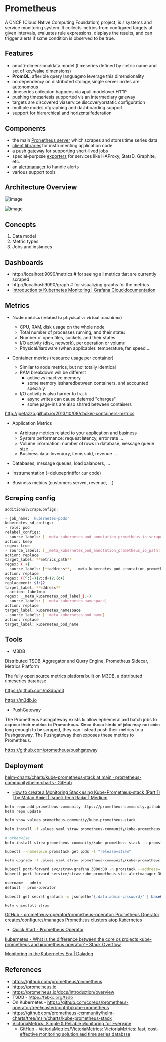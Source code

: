 # Prometheus

A CNCF (Cloud Native Computing Foundation) project, is a systems and service monitoring system. It collects metrics from configured targets at given intervals, evaluates rule expressions, displays the results, and can trigger alerts if some condition is observed to be true.

## Features

- amulti-dimensionaldata model (timeseries defined by metric name and set of key/value dimensions)
- **PromQL**, aflexible query languageto leverage this dimensionality
- no dependency on distributed storage;single server nodes are autonomous
- timeseries collection happens via apull modelover HTTP
- pushing timeseriesis supported via an intermediary gateway
- targets are discovered viaservice discoveryorstatic configuration
- multiple modes ofgraphing and dashboarding support
- support for hierarchical and horizontalfederation

## Components

- the main [Prometheus server](https://github.com/prometheus/prometheus) which scrapes and stores time series data
- [client libraries](https://prometheus.io/docs/instrumenting/clientlibs/) for instrumenting application code
- a [push gateway](https://github.com/prometheus/pushgateway) for supporting short-lived jobs
- special-purpose [exporters](https://prometheus.io/docs/instrumenting/exporters/) for services like HAProxy, StatsD, Graphite, etc.
- an [alertmanager](https://github.com/prometheus/alertmanager) to handle alerts
- various support tools

## Architecture Overview

![image](../../../media/DevOps-Monitoring-Prometheus-image1.jpg)

![image](../../../media/DevOps-Monitoring-Prometheus-image2.jpg)

## Concepts

1. Data model
2. Metric types
3. Jobs and instances

## Dashboards

- http://localhost:9090/metrics # for seeing all metrics that are currently scraped
- http://localhost:9090/graph # for visualizing graphs for the metrics
- [Introduction to Kubernetes Monitoring \| Grafana Cloud documentation](https://grafana.com/docs/grafana-cloud/monitor-infrastructure/kubernetes-monitoring/intro-kubernetes-monitoring/)

## Metrics

- Node metrics (related to physical or virtual machines)
    - CPU, RAM, disk usage on the whole node
    - Total number of processes running, and their states
    - Number of open files, sockets, and their states
    - I/O activity (disk, network), per operation or volume
    - Physical/hardware (when applicable): temperature, fan speed ...

- Container metrics (resource usage per container)
    - Similar to node metrics, but not totally identical
    - RAM breakdown will be different
        - active vs inactive memory
        - some memory issharedbetween containers, and accounted specially
    - I/O activity is also harder to track
        - async writes can cause deferred "charges"
        - some page-ins are also shared between containers

http://jpetazzo.github.io/2013/10/08/docker-containers-metrics

- Application Metrics
    - Arbitrary metrics related to your application and business
    - System performance: request latency, error rate ...
    - Volume information: number of rows in database, message queue size ...
    - Business data: inventory, items sold, revenue ...

- Databases, message queues, load balancers, ...
- Instrumentation (=deluxeprintffor our code)
- Business metrics (customers served, revenue, ...)

## Scraping config

```bash
additionalScrapeConfigs:

- job_name: 'kubernetes-pods'
kubernetes_sd_configs:
- role: pod
relabel_configs:
- source_labels: [__meta_kubernetes_pod_annotation_prometheus_io_scrape]
action: keep
regex: true
- source_labels: [__meta_kubernetes_pod_annotation_prometheus_io_path]
action: replace
target_label: **metrics_path**
regex: (.+)
- source_labels: [**address**, __meta_kubernetes_pod_annotation_prometheus_io_port]
action: replace
regex: ([^:]+)(?::d+)?;(d+)
replacement: $1:$2
target_label: **address**
- action: labelmap
regex: __meta_kubernetes_pod_label_(.+)
- source_labels: [__meta_kubernetes_namespace]
action: replace
target_label: kubernetes_namespace
- source_labels: [__meta_kubernetes_pod_name]
action: replace
target_label: kubernetes_pod_name
```

## Tools

- M3DB

Distributed TSDB, Aggregator and Query Engine, Prometheus Sidecar, Metrics Platform

The fully open source metrics platform built on M3DB, a distributed timeseries database

https://github.com/m3db/m3

https://m3db.io

- PushGateway

The Prometheus Pushgateway exists to allow ephemeral and batch jobs to expose their metrics to Prometheus. Since these kinds of jobs may not exist long enough to be scraped, they can instead push their metrics to a Pushgateway. The Pushgateway then exposes these metrics to Prometheus.

https://github.com/prometheus/pushgateway

## Deployment

[helm-charts/charts/kube-prometheus-stack at main · prometheus-community/helm-charts · GitHub](https://github.com/prometheus-community/helm-charts/tree/main/charts/kube-prometheus-stack)

- [How to create a Monitoring Stack using Kube-Prometheus-stack (Part 1) | by Matan Amiel | Israeli Tech Radar | Medium](https://medium.com/israeli-tech-radar/how-to-create-a-monitoring-stack-using-kube-prometheus-stack-part-1-eff8bf7ba9a9)

```bash
helm repo add prometheus-community https://prometheus-community.github.io/helm-charts
helm repo update

helm show values prometheus-community/kube-prometheus-stack

helm install -f values.yaml straw prometheus-community/kube-prometheus-stack -n promstack

# otherwise
helm install straw prometheus-community/kube-prometheus-stack -n promstack

kubectl --namespace promstack get pods -l "release=straw"

helm upgrade -f values.yaml straw prometheus-community/kube-prometheus-stack -n promstack

kubectl port-forward svc/straw-grafana 3000:80 -n promstack --address='0.0.0.0'
kubectl port-forward service/straw-kube-prometheus-stac-alertmanager 3000:8080 -n promstack --address='0.0.0.0'

username - admin
default - prom-operator

kubectl get secret grafana -o jsonpath="{.data.admin-password}" | base64 --decode ; echo

helm uninstall straw
```

[GitHub - prometheus-operator/prometheus-operator: Prometheus Operator creates/configures/manages Prometheus clusters atop Kubernetes](https://github.com/prometheus-operator/prometheus-operator)

- [Quick Start - Prometheus Operator](https://prometheus-operator.dev/docs/prologue/quick-start/)

[kubernetes - What is the difference between the core os projects kube-prometheus and prometheus operator? - Stack Overflow](https://stackoverflow.com/questions/54422566/what-is-the-difference-between-the-core-os-projects-kube-prometheus-and-promethe)

[Monitoring in the Kubernetes Era | Datadog](https://www.datadoghq.com/blog/monitoring-kubernetes-era/)

## References

- https://github.com/prometheus/prometheus
- https://prometheus.io
- https://prometheus.io/docs/introduction/overview
- TSDB - https://fabxc.org/tsdb
- On Kubernetes - https://github.com/coreos/prometheus-operator/tree/master/contrib/kube-prometheus
- https://github.com/prometheus-community/helm-charts/tree/main/charts/kube-prometheus-stack
- [VictoriaMetrics: Simple & Reliable Monitoring for Everyone](https://victoriametrics.com/)
	- [GitHub - VictoriaMetrics/VictoriaMetrics: VictoriaMetrics: fast, cost-effective monitoring solution and time series database](https://github.com/VictoriaMetrics/VictoriaMetrics)

